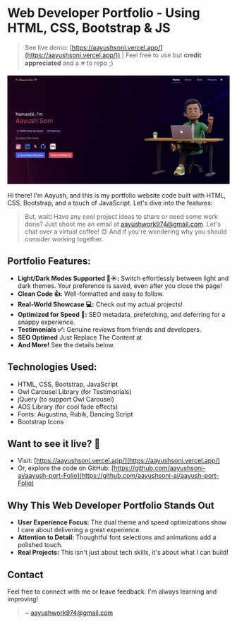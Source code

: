 # Web Developer Portfolio - Using HTML, CSS, Bootstrap & JS

> See live demo: [https://aayushsoni.vercel.app/](https://aayushsoni.vercel.app/))    |  Feel free to use but **credit appreciated** and a **⭐** to repo ;)

![Developer Portoflio](https://github.com/aayushsoni-ai/aayush-port-Folio/blob/main/Developer%20Portolio%20Website.png)


Hi there! I'm Aayush, and this is my portfolio website code built with HTML, CSS, Bootstrap, and a touch of JavaScript. Let's dive into the features:

> But, wait! Have any cool project ideas to share or need some work done? Just shoot me an email at aayushwork974@gmail.com. Let's chat over a virtual coffee! 😊 And if you're wondering why you should consider working together.

## **Portfolio Features:**

* **Light/Dark Modes Supported 🌙☀️:**  Switch effortlessly between light and dark themes. Your preference is saved, even after you close the page!
* **Clean Code 👍:** Well-formatted and easy to follow. 
* **Real-World Showcase 💻:** Check out my actual projects!
* **Optimized for Speed 🚀:**  SEO metadata, prefetching, and deferring for a snappy experience.
* **Testimonials ✅:** Genuine reviews from friends and developers.
* **SEO Optimed** Just Replace The Content at <head>
* **And More!** See the details below.
  
## **Technologies Used:**

* HTML, CSS, Bootstrap, JavaScript
* Owl Carousel Library (for Testimonials)
* jQuery (to support Owl Carousel)
* AOS Library (for cool fade effects)
* Fonts: Augustina, Rubik, Dancing Script
* Bootstrap Icons

## **Want to see it live? 👀**

* Visit: [https://aayushsoni.vercel.app/](https://aayushsoni.vercel.app/)
* Or, explore the code on GitHub: [https://github.com/aayushsoni-ai/aayush-port-Folio](https://github.com/aayushsoni-ai/aayush-port-Folio)

## **Why This Web Developer Portfolio Stands Out**

* **User Experience Focus:**  The dual theme and speed optimizations show I care about delivering a great experience.
* **Attention to Detail:** Thoughtful font selections and animations add a polished touch. 
* **Real Projects:**  This isn't just about tech skills, it's about what I can build!  

## **Contact**

Feel free to connect with me or leave feedback. I'm always learning and improving! 

> ~ [aayushwork974@gmail.com](mailto:aayushwork974@gmail.com)
